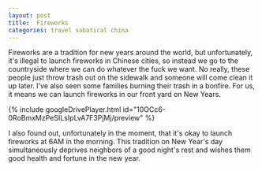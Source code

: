 ```yaml
---
layout: post
title:  Fireworks
categories: travel sabatical china
---
```


Fireworks are a tradition for new years around the world, but unfortunately, it's illegal to launch fireworks in Chinese cities, so instead we go to the countryside where we can do whatever the fuck we want. No really, these people just throw trash out on the sidewalk and someone will come clean it up later. I've also seen some families burning their trash in a bonfire. For us, it means we can launch fireworks in our front yard on New Years.

{% include googleDrivePlayer.html id="10OCc6-0RoBmxMzPeSILsIpLvA7F3PjMj/preview" %}

I also found out, unfortunately in the moment, that it's okay to launch fireworks at 6AM in the morning. This tradition on New Year's day simultaneously deprives neighbors of a good night's rest and wishes them good health and fortune in the new year.